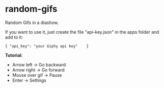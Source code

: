 # random-gifs

Random Gifs in a diashow.

If you want to use it, just create the file "api-key.json" in the apps folder and add to it:

`{
 "api_key": "your Giphy api key"   
}`

**Tutorial:**
* Arrow left -> Go backward
* Arrow right -> Go forward
* Mouse over gif -> Pause
* Enter -> Settings
